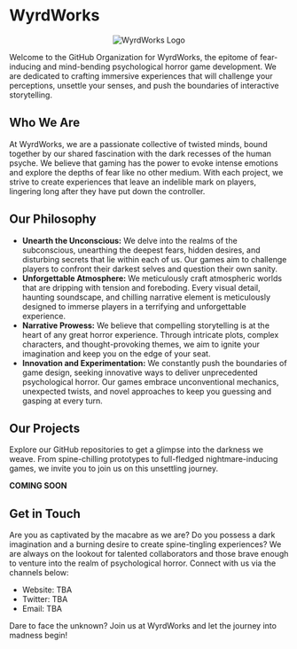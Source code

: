 # WyrdWorks

<div align="center">
  <img src="https://your-image-url.com" alt="WyrdWorks Logo">
</div>

Welcome to the GitHub Organization for WyrdWorks, the epitome of fear-inducing and mind-bending psychological horror game development. We are dedicated to crafting immersive experiences that will challenge your perceptions, unsettle your senses, and push the boundaries of interactive storytelling.

## Who We Are

At WyrdWorks, we are a passionate collective of twisted minds, bound together by our shared fascination with the dark recesses of the human psyche. We believe that gaming has the power to evoke intense emotions and explore the depths of fear like no other medium. With each project, we strive to create experiences that leave an indelible mark on players, lingering long after they have put down the controller.

## Our Philosophy

- **Unearth the Unconscious:** We delve into the realms of the subconscious, unearthing the deepest fears, hidden desires, and disturbing secrets that lie within each of us. Our games aim to challenge players to confront their darkest selves and question their own sanity.
- **Unforgettable Atmosphere:** We meticulously craft atmospheric worlds that are dripping with tension and foreboding. Every visual detail, haunting soundscape, and chilling narrative element is meticulously designed to immerse players in a terrifying and unforgettable experience.
- **Narrative Prowess:** We believe that compelling storytelling is at the heart of any great horror experience. Through intricate plots, complex characters, and thought-provoking themes, we aim to ignite your imagination and keep you on the edge of your seat.
- **Innovation and Experimentation:** We constantly push the boundaries of game design, seeking innovative ways to deliver unprecedented psychological horror. Our games embrace unconventional mechanics, unexpected twists, and novel approaches to keep you guessing and gasping at every turn.

## Our Projects

Explore our GitHub repositories to get a glimpse into the darkness we weave. 
From spine-chilling prototypes to full-fledged nightmare-inducing games, we invite you to join us on this unsettling journey.

**COMING SOON**

## Get in Touch

Are you as captivated by the macabre as we are? Do you possess a dark imagination and a burning desire to create spine-tingling experiences? 
We are always on the lookout for talented collaborators and those brave enough to venture into the realm of psychological horror. 
Connect with us via the channels below:

- Website: TBA
- Twitter: TBA
- Email: TBA

Dare to face the unknown? Join us at WyrdWorks and let the journey into madness begin!
